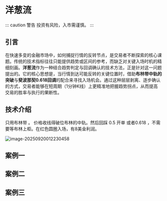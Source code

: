 # 洋葱流

::: caution 警告
 投资有风险，入市需谨慎。
:::


## 引言

在快速多变的金融市场中，如何捕捉行情的反转节点，是交易者不断探索的核心课题。传统的技术指标往往只能提供趋势或区间的参考，而缺乏对关键入场时机的精细刻画。**洋葱流**作为一种结合趋势判定与回调确认的技术方法，正是针对这一问题提出的。它的核心思想是，当行情到达可能反转的关键位置时，借助**布林带中轨的突破**与**斐波那契0.618回调**的配合来寻找入场机会。通过这种层层剥离、逐步确认的方式，交易者能够在短周期（1分钟K线）上更精准地把握趋势拐点，从而提高交易的胜率与执行的果断性。

## 技术介绍

只用布林带 。 价格收线得破位布林的中轨。然后回踩 0.5 开单 或者0.618 ，不需要等布林上柜。在红色圆圈入场，有8美金利润。

![image-20250920012230458](https://weiser-fun.oss-cn-beijing.aliyuncs.com/img/image-20250920012230458.png)

## 案例一

## 案例二

## 案例三